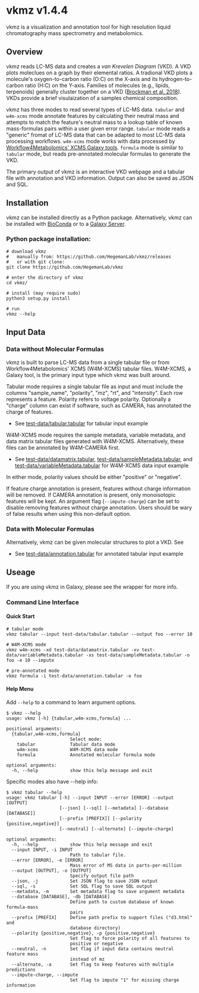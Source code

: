 # vkmz v1.4.4

vkmz is a visualization and annotation tool for high resolution liquid chromatography mass spectrometry and metabolomics.

## Overview

vkmz reads LC-MS data and creates a *van Krevelen Diagram* (VKD). A VKD plots moleclues on a graph by their elemental ratios. A tradional VKD plots a molecule's oxygen-to-carbon ratio (O:C) on the X-axis and its hydrogen-to-carbon ratio (H:C) on the Y-axis. Families of molecules (e.g., lipids, terpenoids) generally cluster together on a VKD ([Brockman et al. 2018](https://link.springer.com/article/10.1007/s11306-018-1343-y)). VKDs provide a brief visulaization of a samples chemical composition.

vkmz has three modes to read several types of LC-MS data. `tabular` and `w4m-xcms` mode annotate features by calculating their neutral mass and attempts to match the feature's neutral mass to a lookup table of known mass-formulas pairs within a user given error range. `tabular` mode reads a "generic" fromat of LC-MS data that can be adapted to most LC-MS data processing workflows. `w4m-xcms` mode works with data processed by [Workflow4Metabolomics' XCMS Galaxy tools](https://workflow4metabolomics.org/raw-data-pre-processing-with-xcms). `formula` mode is similar to `tabular` mode, but reads pre-annotated molecular formulas to generate the VKD.

The primary output of vkmz is an interactive VKD webpage and a tabular file with annotation and VKD information. Output can also be saved as JSON and SQL.

## Installation

vkmz can be installed directly as a Python package. Alternatively, vkmz can be installed with [BioConda](https://github.com/bioconda/bioconda-recipes/tree/master/recipes/vkmz) or to a [Galaxy Server](#).

### Python package installation:

```
# download vkmz
#   manually from: https://github.com/HegemanLab/vkmz/releases
#   or with git clone:
git clone https://github.com/HegemanLab/vkmz

# enter the directory of vkmz
cd vkmz/

# install (may require sudo)
python3 setup.py install

# run
vkmz --help
```

## Input Data

### Data without Molecular Formulas

vkmz is built to parse LC-MS data from a single tabular file or from Workflow4Metabolomics' XCMS (W4M-XCMS) tabular files. W4M-XCMS, a Galaxy tool, is the primary input type which vkmz was built around.

Tabular mode requires a single tabular file as input and  must include the columns "sample_name", "polarity", "mz", "rt", and "intensity". Each row represents a feature. Polarity refers to voltage polarity. Optionally a "charge" column can exist if software, such as CAMERA, has annotated the charge of features.
  - See [test-data/tabular.tabular](test-data/tabular.tabular) for tabular input example

W4M-XCMS mode requires the sample metadata, variable metadata, and data matrix tabular files generated with W4M-XCMS. Alternatively, these files can be annotated by W4M-CAMERA first.
  - See [test-data/datamatrix.tabular](test-data/datamatrix.tabular), [test-data/sampleMetadata.tabular](test-data/sampleMetadata.tabular), and [test-data/variableMetadata.tabular](test-data/variableMetadata.tabular) for W4M-XCMS data input example

In either mode, polarity values should be either "positive" or "negative".

If feature charge annotation is present, features without charge information will be removed. If CAMERA annotation is present, only monoisotopic features will be kept. An argument flag (`--impute-charge`) can be set to disable removing features without charge annotation. Users should be wary of false results when using this non-default option.

### Data with Molecular Formulas

Alternatively, vkmz can be given molecular structures to plot a VKD. See 
  - See [test-data/annotation.tabular](test-data/annotation.tabular) for annotated tabular input example

## Useage

If you are using vkmz in Galaxy, please see the wrapper for more info.

### Command Line Interface

#### Quick Start

```
# tabular mode
vkmz tabular --input test-data/tabular.tabular --output foo --error 10

# W4M-XCMS mode
vkmz w4m-xcms -xd test-data/datamatrix.tabular -xv test-data/variableMetadata.tabular -xs test-data/sampleMetadata.tabular -o foo -e 10 --impute

# pre-annotated mode
vkmz formula -i test-data/annotation.tabular -o foo
```

#### Help Menu

Add `--help` to a command to learn argument options.
```
$ vkmz --help
usage: vkmz [-h] {tabular,w4m-xcms,formula} ...

positional arguments:
  {tabular,w4m-xcms,formula}
                        Select mode:
    tabular             Tabular data mode
    w4m-xcms            W4M-XCMS data mode
    formula             Annotated molecular formula mode

optional arguments:
  -h, --help            show this help message and exit
```

Specific modes also have --help info:
```
$ vkmz tabular --help
usage: vkmz tabular [-h] --input INPUT --error [ERROR] --output [OUTPUT]
                    [--json] [--sql] [--metadata] [--database [DATABASE]]
                    [--prefix [PREFIX]] [--polarity {positive,negative}]
                    [--neutral] [--alternate] [--impute-charge]

optional arguments:
  -h, --help            show this help message and exit
  --input INPUT, -i INPUT
                        Path to tabular file.
  --error [ERROR], -e [ERROR]
                        Mass error of MS data in parts-per-million
  --output [OUTPUT], -o [OUTPUT]
                        Specify output file path
  --json, -j            Set JSON flag to save JSON output
  --sql, -s             Set SQL flag to save SQL output
  --metadata, -m        Set metadata flag to save argument metadata
  --database [DATABASE], -db [DATABASE]
                        Define path to custom database of known formula-mass
                        pairs
  --prefix [PREFIX]     Define path prefix to support files ("d3.html" and
                        database directory)
  --polarity {positive,negative}, -p {positive,negative}
                        Set flag to force polarity of all features to
                        positive or negative
  --neutral, -n         Set flag if input data contains neutral feature mass
                        instead of mz
  --alternate, -a       Set flag to keep features with multiple predictions
  --impute-charge, --impute
                        Set flag to impute "1" for missing charge information
```
